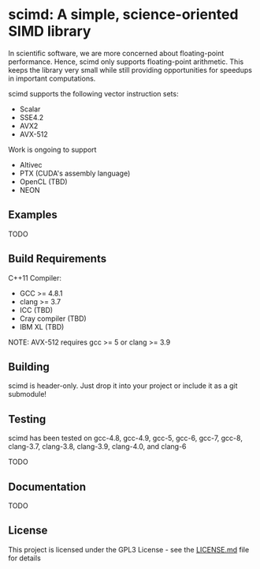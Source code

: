 # scimd: A simple, science-oriented SIMD library 

In scientific software, we are more concerned about floating-point performance. Hence,
scimd only supports floating-point arithmetic. This keeps the library very small while
still providing opportunities for speedups in important computations.

scimd supports the following vector instruction sets: 

* Scalar
* SSE4.2
* AVX2
* AVX-512

Work is ongoing to support

* Altivec
* PTX (CUDA's assembly language)
* OpenCL (TBD)
* NEON

## Examples

TODO

## Build Requirements

C++11 Compiler:

* GCC >= 4.8.1
* clang >= 3.7
* ICC (TBD)
* Cray compiler (TBD)
* IBM XL (TBD)

NOTE: AVX-512 requires gcc >= 5 or clang >= 3.9

## Building

scimd is header-only. Just drop it into your project or include it as a git submodule!

## Testing

scimd has been tested on gcc-4.8, gcc-4.9, gcc-5, gcc-6, gcc-7, gcc-8, clang-3.7, clang-3.8, clang-3.9, clang-4.0, and clang-6

TODO

## Documentation

TODO

## License

This project is licensed under the GPL3 License - see the [LICENSE.md](LICENSE.md) file for details